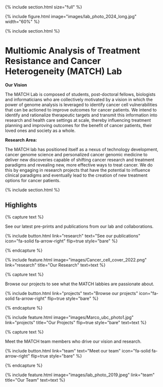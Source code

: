 ---
---

{% include section.html size="full" %}

{% include figure.html image="images/lab_photo_2024_long.jpg" width="60%" %}

{% include section.html %}

# Multiomic Analysis of Treatment Resistance and Cancer Heterogeneity (**MATCH**) Lab

**Our Vision**

The MATCH Lab is composed of students, post-doctoral fellows, biologists and informaticians who are collectively motivated by a vision in which the power of genome analysis is leveraged to identify cancer cell vulnerabilities that can be actioned to improve outcomes for cancer patients. We intend to identify and rationalize therapeutic targets and transmit this information into research and health care settings at scale, thereby influencing treatment planning and improving outcomes for the benefit of cancer patients, their loved ones and society as a whole.

**Research Area:**

The MATCH lab has positioned itself as a nexus of technology development, cancer genome science and personalized cancer genomic medicine to deliver new discoveries capable of shifting cancer research and treatment paradigms and revealing new, more effective ways to treat cancer. We do this by engaging in research projects that have the potential to influence clinical paradigms and eventually lead to the creation of new treatment options for cancer patients. 

{% include section.html %}

## Highlights

{% capture text %}

See our latest pre-prints and publications from our lab and collaborations. 

{%
  include button.html
  link="research"
  text="See our publications"
  icon="fa-solid fa-arrow-right"
  flip=true
  style="bare"
%}

{% endcapture %}

{%
  include feature.html
  image="images/Cancer_cell_cover_2022.png"
  link="research"
  title="Our Research"
  text=text
%}

{% capture text %}

Browse our projects to see what the MATCH labbies are passionate about.

{%
  include button.html
  link="projects"
  text="Browse our projects"
  icon="fa-solid fa-arrow-right"
  flip=true
  style="bare"
%}

{% endcapture %}

{%
  include feature.html
  image="images/Marco_ubc_photo1.jpg"
  link="projects"
  title="Our Projects"
  flip=true
  style="bare"
  text=text
%}

{% capture text %}

Meet the MATCH team members who drive our vision and research.

{%
  include button.html
  link="team"
  text="Meet our team"
  icon="fa-solid fa-arrow-right"
  flip=true
  style="bare"
%}

{% endcapture %}

{%
  include feature.html
  image="images/lab_photo_2019.jpeg"
  link="team"
  title="Our Team"
  text=text
%}
